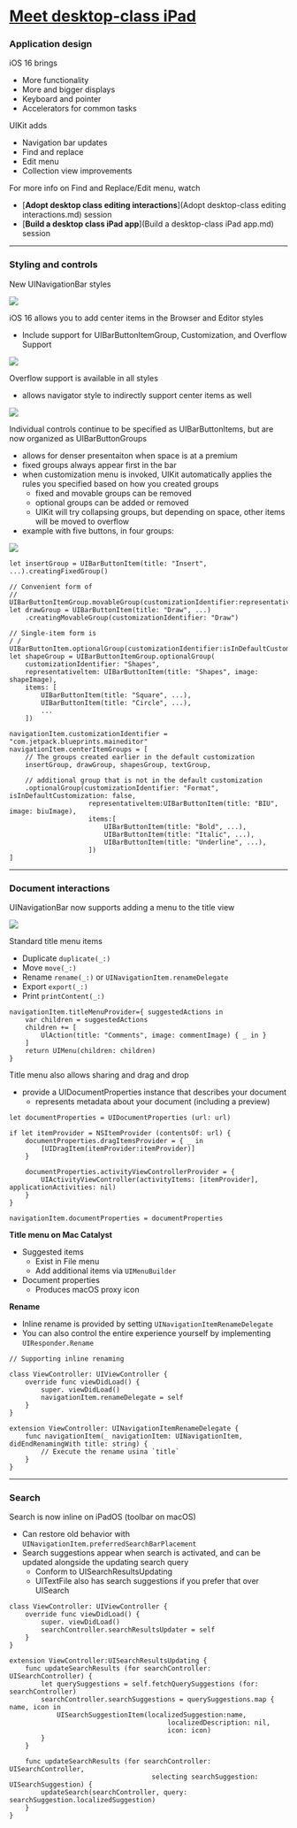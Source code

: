 # [**Meet desktop-class iPad**](https://developer.apple.com/videos/play/wwdc2022/10069/)

### **Application design**

iOS 16 brings

* More functionality
* More and bigger displays
* Keyboard and pointer
* Accelerators for common tasks

UIKit adds

* Navigation bar updates
* Find and replace
* Edit menu
* Collection view improvements

For more info on Find and Replace/Edit menu, watch

* [**Adopt desktop class editing interactions**](Adopt desktop-class editing interactions.md) session
* [**Build a desktop class iPad app**](Build a desktop-class iPad app.md) session

---

### **Styling and controls**

New UINavigationBar styles

![](images/meetiPad/navigation_styles.png)

iOS 16 allows you to add center items in the Browser and Editor styles

* Include support for UIBarButtonItemGroup, Customization, and Overflow Support

![](images/meetiPad/center_items.png)

Overflow support is available in all styles

* allows navigator style to indirectly support center items as well 

![](images/meetiPad/overflow.png)

Individual controls continue to be specified as UIBarButtonItems, but are now organized as UIBarButtonGroups

* allows for denser presentaiton when space is at a premium
* fixed groups always appear first in the bar
* when customization menu is invoked, UIKit automatically applies the rules you specified based on how you created groups
	* fixed and movable groups can be removed
	* optional groups can be added or removed
	* UIKit will try collapsing groups, but depending on space, other items will be moved to overflow
* example with five buttons, in four groups:

![](images/meetiPad/button_groups.png)

```
let insertGroup = UIBarButtonItem(title: "Insert", ...).creatingFixedGroup()

// Convenient form of
// UIBarButtonItemGroup.movableGroup(customizationIdentifier:representativeltem:items:)
let drawGroup = UIBarButtonItem(title: "Draw", ...)
	.creatingMovableGroup(customizationIdentifier: "Draw")

// Single-item form is
/ / UIBarButtonItem.optionalGroup(customizationIdentifier:isInDefaultCustomization:)
let shapeGroup = UIBarButtonItemGroup.optionalGroup(
	customizationIdentifier: "Shapes",
	representativeltem: UIBarButtonItem(title: "Shapes", image: shapeImage),
	items: [
		UIBarButtonItem(title: "Square", ...),
		UIBarButtonItem(title: "Circle", ...),
		...
	])

navigationItem.customizationIdentifier = "com.jetpack.blueprints.maineditor"
navigationItem.centerItemGroups = [
	// The groups created earlier in the default customization
	insertGroup, drawGroup, shapesGroup, textGroup,
	
	// additional group that is not in the default customization
	.optionalGroup(customizationIdentifier: "Format", isInDefaultCustomization: false,
					representativeltem:UIBarButtonItem(title: "BIU", image: biuImage),
					items:[
						UIBarButtonItem(title: "Bold", ...),
						UIBarButtonItem(title: "Italic", ...),
						UIBarButtonItem(title: "Underline", ...),
					])
]
```

---

### **Document interactions**

UINavigationBar now supports adding a menu to the title view

![](images/meetiPad/title_menu.png)

Standard title menu items

* Duplicate `duplicate(_:)`
* Move `move(_:)`
* Rename `rename(_:)` or `UINavigationItem.renameDelegate`
* Export `export(_:)`
* Print `printContent(_:)`

```
navigationItem.titleMenuProvider={ suggestedActions in
	var children = suggestedActions
	children += [
		UlAction(title: "Comments", image: commentImage) { _ in }
	]
	return UIMenu(children: children)
}
```

Title menu also allows sharing and drag and drop

* provide a UIDocumentProperties instance that describes your document
	* represents metadata about your document (including a preview)

```
let documentProperties = UIDocumentProperties (url: url)

if let itemProvider = NSItemProvider (contentsOf: url) {
	documentProperties.dragItemsProvider = { _ in
		[UIDragItem(itemProvider:itemProvider)]
	}
	
	documentProperties.activityViewControllerProvider = {
		UIActivityViewController(activityItems: [itemProvider], applicationActivities: nil)
	}
}

navigationItem.documentProperties = documentProperties
```

**Title menu on Mac Catalyst**

* Suggested items
	* Exist in File menu
	* Add additional items via `UIMenuBuilder`
* Document properties
	* Produces macOS proxy icon

**Rename**

* Inline rename is provided by setting `UINavigationItemRenameDelegate`
* You can also control the entire experience yourself by implementing `UIResponder.Rename`

```
// Supporting inline renaming

class ViewController: UIViewController {
	override func viewDidLoad() {
		super. viewDidLoad()
		navigationItem.renameDelegate = self
	}
}

extension ViewController: UINavigationItemRenameDelegate {
	func navigationItem(_ navigationItem: UINavigationItem, didEndRenamingWith title: string) {
		// Execute the rename usina `title`
	}
}
```

---

### **Search**

Search is now inline on iPadOS (toolbar on macOS)

* Can restore old behavior with `UINavigationItem.preferredSearchBarPlacement`
* Search suggestions appear when search is activated, and can be updated alongside the updating search query
	* Conform to UISearchResultsUpdating
	* UITextFile also has search suggestions if you prefer that over UISearch

```
class ViewController: UIViewController {
	override func viewDidLoad() {
		super. viewDidLoad()
		searchController.searchResultsUpdater = self
	}
}

extension ViewController:UISearchResultsUpdating {
	func updateSearchResults (for searchController: UISearchController) {
		let querySuggestions = self.fetchQuerySuggestions (for: searchController)
		searchController.searchSuggestions = querySuggestions.map { name, icon in
			UISearchSuggestionItem(localizedSuggestion:name,
										localizedDescription: nil,
										icon: icon)
		}
	}
	
	func updateSearchResults (for searchController: UISearchController,
									selecting searchSuggestion: UISearchSuggestion) {
		updateSearch(searchController, query: searchSuggestion.localizedSuggestion)
	}
}
```
